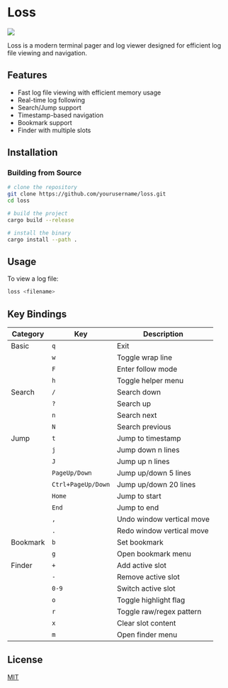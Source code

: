 # Loss

![](https://img.shields.io/badge/loss-v0.1.0-9cf)

Loss is a modern terminal pager and log viewer designed for efficient log file viewing and navigation. 

## Features

- Fast log file viewing with efficient memory usage
- Real-time log following
- Search/Jump support
- Timestamp-based navigation
- Bookmark support
- Finder with multiple slots

## Installation

### Building from Source

```bash
# clone the repository
git clone https://github.com/yourusername/loss.git
cd loss

# build the project
cargo build --release

# install the binary
cargo install --path .
```

## Usage

To view a log file:
```bash
loss <filename>
```

## Key Bindings
| Category | Key | Description |
|----------|-----|-------------|
| Basic | `q` | Exit |
| | `w` | Toggle wrap line |
| | `F` | Enter follow mode |
| | `h` | Toggle helper menu |
| Search | `/` | Search down |
| | `?` | Search up |
| | `n` | Search next |
| | `N` | Search previous |
| Jump | `t` | Jump to timestamp |
| | `j` | Jump down n lines |
| | `J` | Jump up n lines |
| | `PageUp/Down` | Jump up/down 5 lines |
| | `Ctrl+PageUp/Down` | Jump up/down 20 lines |
| | `Home` | Jump to start |
| | `End` | Jump to end |
| | `,` | Undo window vertical move |
| | `.` | Redo window vertical move |
| Bookmark | `b` | Set bookmark |
| | `g` | Open bookmark menu |
| Finder | `+` | Add active slot |
| | `-` | Remove active slot |
| | `0-9` | Switch active slot |
| | `o` | Toggle highlight flag |
| | `r` | Toggle raw/regex pattern |
| | `x` | Clear slot content |
| | `m` | Open finder menu |

## License

[MIT](https://github.com/Gusabary/Loss/blob/master/LICENSE)
